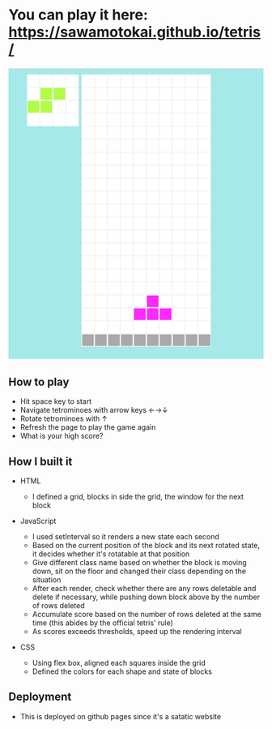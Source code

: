 # You can play it here: https://sawamotokai.github.io/tetris/
![screenshot](https://github.com/sawamotokai/tetris/blob/master/tetris-sample.png)


## How to play
* Hit space key to start
* Navigate tetrominoes with arrow keys ←→↓
* Rotate tetrominoes with ↑
* Refresh the page to play the game again
* What is your high score?

## How I built it
* HTML
  - I defined a grid, blocks in side the grid, the window for the next block

* JavaScript
  - I used setInterval so it renders a new state each second
  - Based on the current position of the block and its next rotated state, it decides whether it's rotatable at that position
  - Give different class name based on whether the block is moving down, sit on the floor and changed their class depending on the situation
  - After each render, check whether there are any rows deletable and delete if necessary, while pushing down block above by the number of rows deleted
  - Accumulate score based on the number of rows deleted at the same time (this abides by the official tetris' rule)
  - As scores exceeds thresholds, speed up the rendering interval

* CSS
  - Using flex box, aligned each squares inside the grid
  - Defined the colors for each shape and state of blocks

## Deployment
* This is deployed on github pages since it's a satatic website
